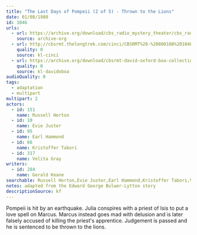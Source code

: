 ```yaml
---
title: "The Last Days of Pompeii (2 of 5) - Thrown to the Lions"
date: 01/08/1980
id: 1046
urls: 
  - url: https://archive.org/download/cbs_radio_mystery_theater/cbs_radio_mystery_theater-1001-1050.zip/cbs_radio_mystery_theater-1001-1050%2Fcbsrmt_1046_the_last_days_of_pompeii_thrown_to_the_lions.mp3
    source: archive-org
  - url: http://cbsrmt.thelongtrek.com/cinci/CBSRMT%20-%20800108%201046%20The%20Last%20Days%20Of%20Pompeii,%20Part%20Two-Thrown%20to%20the%20Lions_cinci.mp3
    quality: 0
    source: kl-cinci
  - url: https://archive.org/download/cbsrmt-david-oxford-boa-collection/CBSRMT-800108-1046-The-Last-Days-of-Pompeii,-Part-2---Thrown-to-the-Lions-(128-44)_WHCU-{BoA}.mp3
    quality: 0
    source: kl-davidoboa
audioQuality: 0
tags: 
  - adaptation
  - multipart
multipart: 2
actors:  
  - id: 151
    name: Russell Horton  
  - id: 10
    name: Evie Juster  
  - id: 95
    name: Earl Hammond  
  - id: 66
    name: Kristoffer Tabori  
  - id: 317
    name: Velita Gray
writers:  
  - id: 284
    name: Gerald Keane
searchable: Russell Horton,Evie Juster,Earl Hammond,Kristoffer Tabori,Velita Gray Gerald Keane
notes: adapted from the Edward George Bulwer-Lytton story
descriptionSource: kf
---
```

Pompeii is hit by an earthquake. Julia conspires with a priest of Isis to put a love spell on Marcus. Marcus instead goes mad with delusion and is later falsely accused of killing the priest's apprentice. Judgement is passed and he is sentenced to be thrown to the lions.